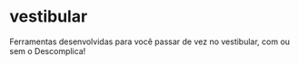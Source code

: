 # vestibular
Ferramentas desenvolvidas para você passar de vez no vestibular, com ou sem o Descomplica!
